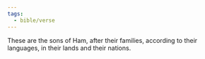 ```yaml
---
tags:
  - bible/verse
---
```

These are the sons of Ham, after their families, according to their languages, in their lands and their nations.